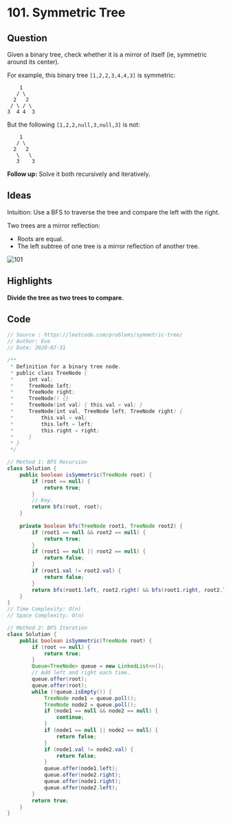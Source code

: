 # 101. Symmetric Tree

## Question

Given a binary tree, check whether it is a mirror of itself (ie, symmetric around its center).

For example, this binary tree `[1,2,2,3,4,4,3]` is symmetric:

```
    1
   / \
  2   2
 / \ / \
3  4 4  3
```

 

But the following `[1,2,2,null,3,null,3]` is not:

```
    1
   / \
  2   2
   \   \
   3    3
```

 

**Follow up:** Solve it both recursively and iteratively.

## Ideas

Intuition: Use a BFS to traverse the tree and compare the left with the right.

Two trees are a mirror reflection: 

* Roots are equal.
* The left subtree of one tree is a mirror reflection of another tree.

![101](C:\Users\shenm\Desktop\CS\Leetcode\images\101.png)

## Highlights

**Divide the tree as two trees to compare.**

## Code

```java
// Source : https://leetcode.com/problems/symmetric-tree/
// Author: Eve
// Date: 2020-07-31

/**
 * Definition for a binary tree node.
 * public class TreeNode {
 *     int val;
 *     TreeNode left;
 *     TreeNode right;
 *     TreeNode() {}
 *     TreeNode(int val) { this.val = val; }
 *     TreeNode(int val, TreeNode left, TreeNode right) {
 *         this.val = val;
 *         this.left = left;
 *         this.right = right;
 *     }
 * }
 */

// Method 1: BFS Recursion
class Solution {
    public boolean isSymmetric(TreeNode root) {
        if (root == null) {
            return true;
        }
        // Key.
        return bfs(root, root);
    }
    
    private boolean bfs(TreeNode root1, TreeNode root2) {
        if (root1 == null && root2 == null) {
            return true;
        }
        if (root1 == null || root2 == null) {
            return false;
        }
        if (root1.val != root2.val) {
            return false;
        }
        return bfs(root1.left, root2.right) && bfs(root1.right, root2.left);
    }
}
// Time Complexity: O(n)
// Space Complexity: O(n)

// Method 2: BFS Iteration
class Solution {
    public boolean isSymmetric(TreeNode root) {
        if (root == null) {
            return true;
        }
        Queue<TreeNode> queue = new LinkedList<>();
        // Add left and right each time.
        queue.offer(root);
        queue.offer(root);
        while (!queue.isEmpty()) {
            TreeNode node1 = queue.poll();
            TreeNode node2 = queue.poll();
            if (node1 == null && node2 == null) {
                continue;
            }
            if (node1 == null || node2 == null) {
                return false;
            }
            if (node1.val != node2.val) {
                return false;
            }
            queue.offer(node1.left);
            queue.offer(node2.right);
            queue.offer(node1.right);
            queue.offer(node2.left);
        }
        return true;
    }
}
```

